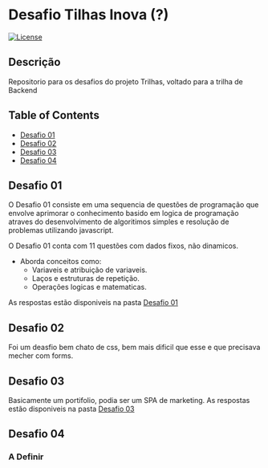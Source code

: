 # Desafio Tilhas Inova (?)

[![License](https://img.shields.io/badge/license-MIT-blue.svg)](LICENSE)

## Descrição

Repositorio para os desafios do projeto Trilhas, voltado para a trilha de Backend

## Table of Contents
- [Desafio 01](#desafio-01)
- [Desafio 02](#desafio-02)
- [Desafio 03](#desafio-03)
- [Desafio 04](#desafio-04)

## Desafio 01

O Desafio 01 consiste em uma sequencia de questões de programação que envolve aprimorar o conhecimento basido em logica de programação atraves do desenvolvimento de algoritimos simples e resolução de problemas utilizando javascript.

O Desafio 01 conta com 11 questões com dados fixos, não dinamicos.
* Aborda conceitos como:
    * Variaveis e atribuição de variaveis.
    * Laços e estruturas de repetição.
    * Operações logicas e matematicas.  

As respostas estão disponiveis na pasta [Desafio 01](https://github.com/stguten/desafio-trilhas-alura/tree/master/Desafio%2001)

## Desafio 02
Foi um deasfio bem chato de css, bem mais dificil que esse e que precisava mecher com forms.

## Desafio 03
Basicamente um portifolio, podia ser um SPA de marketing.
As respostas estão disponiveis na pasta [Desafio 03](https://github.com/stguten/desafio-trilhas-alura/tree/master/Desafio%2003)

## Desafio 04
### **A Definir**